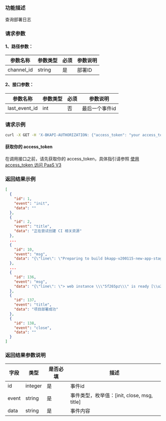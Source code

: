 ### 功能描述
查询部署日志

### 请求参数

#### 1、路径参数：

| 参数名称 | 参数类型 | 必须 | 参数说明 |
| -------- | -------- | ---- | -------- |
| channel_id | string | 是 | 部署ID |

#### 2、接口参数：
| 参数名称 | 参数类型 | 必须 | 参数说明 |
| -------- | -------- | ---- | -------- |
| last_event_id | int | 否 | 最后一个事件id |

### 请求示例
```bash
curl -X GET -H 'X-BKAPI-AUTHORIZATION: {"access_token": "your access_token"}' http://bkapi.example.com/api/bkpaas3/prod/streams/{channel_id}/history_events
```

#### 获取你的 access_token
在调用接口之前，请先获取你的 access_token，具体指引请参照 [使用 access_token 访问 PaaS V3](https://bk.tencent.com/docs/markdown/PaaS3.0/topics/paas/access_token)

### 返回结果示例
```json
[
  {
    "id": 1,
    "event": "init",
    "data": ""
  },
  {
    "id": 2,
    "event": "title",
    "data": "正在尝试创建 CI 相关资源"
  },
  ...
  {
    "id": 10,
    "event": "msg",
    "data": "{\"line\": \"Preparing to build bkapp-v200115-new-app-stag ...\", \"stream\": \"STDOUT\"}"
  },
  ...
  {
    "id": 136,
    "event": "msg",
    "data": "{\"line\": \"> web instance \\\"5f265pz\\\" is ready [\\u2705]\", \"stream\": \"StreamType.STDOUT\"}"
  },
  {
    "id": 137,
    "event": "title",
    "data": "项目部署成功"
  },
  {
    "id": 138,
    "event": "close",
    "data": ""
  }
]
```

### 返回结果参数说明

| 字段 | 类型 | 是否必填 | 描述 |
| ---- | ---- | -------- | ---- |
| id | integer | 是 | 事件id |
| event | string | 是 | 事件类型，枚举值：[init, close, msg, title] |
| data | string | 是 | 事件内容 |